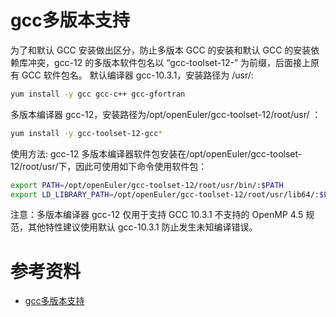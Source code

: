 # gcc多版本支持

为了和默认 GCC 安装做出区分，防止多版本 GCC 的安装和默认 GCC 的安装依赖库冲突，gcc-12 的多版本软件包名以 “gcc-toolset-12-” 为前缀，后面接上原有 GCC 软件包名。
默认编译器 gcc-10.3.1，安装路径为 /usr/:
```bash
yum install -y gcc gcc-c++ gcc-gfortran
```
多版本编译器 gcc-12，安装路径为/opt/openEuler/gcc-toolset-12/root/usr/ ：
```bash
yum install -y gcc-toolset-12-gcc*
```
使用方法: gcc-12 多版本编译器软件包安装在/opt/openEuler/gcc-toolset-12/root/usr/下，因此可使用如下命令使用软件包：
```bash
export PATH=/opt/openEuler/gcc-toolset-12/root/usr/bin/:$PATH
export LD_LIBRARY_PATH=/opt/openEuler/gcc-toolset-12/root/usr/lib64/:$LD_LIBRARY_PATH
```
注意：多版本编译器 gcc-12 仅用于支持 GCC 10.3.1 不支持的 OpenMP 4.5 规范，其他特性建议使用默认 gcc-10.3.1 防止发生未知编译错误。


# 参考资料
- [gcc多版本支持](https://docs.openeuler.openatom.cn/zh/docs/22.03_LTS_SP3/docs/GCC/GCC%E5%A4%9A%E7%89%88%E6%9C%AC%E6%94%AF%E6%8C%81%E7%94%A8%E6%88%B7%E6%8C%87%E5%8D%97.html)

